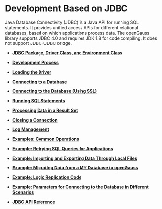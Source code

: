 # Development Based on JDBC<a name="EN-US_TOPIC_0289899900"></a>

Java Database Connectivity \(JDBC\) is a Java API for running SQL statements. It provides unified access APIs for different relational databases, based on which applications process data. The openGauss library supports JDBC 4.0 and requires JDK 1.8 for code compiling. It does not support JDBC-ODBC bridge.

-   **[JDBC Package, Driver Class, and Environment Class](jdbc-package-driver-class-and-environment-class.md)**  

-   **[Development Process](development-process.md)**  

-   **[Loading the Driver](loading-the-driver.md)**  

-   **[Connecting to a Database](connecting-to-a-database-1.md)**  

-   **[Connecting to the Database \(Using SSL\)](connecting-to-the-database-(using-ssl).md)**  

-   **[Running SQL Statements](running-sql-statements.md)**  

-   **[Processing Data in a Result Set](processing-data-in-a-result-set.md)**  

-   **[Closing a Connection](closing-a-connection.md)**  

-   **[Log Management](log-management.md)**  

-   **[Examples: Common Operations](examples-common-operations.md)**  

-   **[Example: Retrying SQL Queries for Applications](example-retrying-sql-queries-for-applications.md)**  

-   **[Example: Importing and Exporting Data Through Local Files](example-importing-and-exporting-data-through-local-files.md)**  

-   **[Example: Migrating Data from a MY Database to openGauss](example-migrating-data-from-a-my-database-to-opengauss.md)**  

-   **[Example: Logic Replication Code](example-logic-replication-code.md)**  

-   **[Example: Parameters for Connecting to the Database in Different Scenarios](example-parameters-for-connecting-to-the-database-in-different-scenarios.md)**  

-   **[JDBC API Reference](jdbc-api-reference.md)**  


